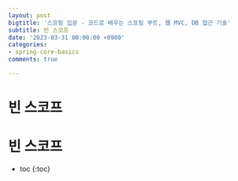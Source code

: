 ```yaml
---
layout: post
bigtitle: '스프링 입문 - 코드로 배우는 스프링 부트, 웹 MVC, DB 접근 기술'
subtitle: 빈 스코프
date: '2023-03-31 00:00:00 +0900'
categories:
- spring-core-basics
comments: true

---
```


# 빈 스코프

# 빈 스코프

* toc
  {:toc}

## 

